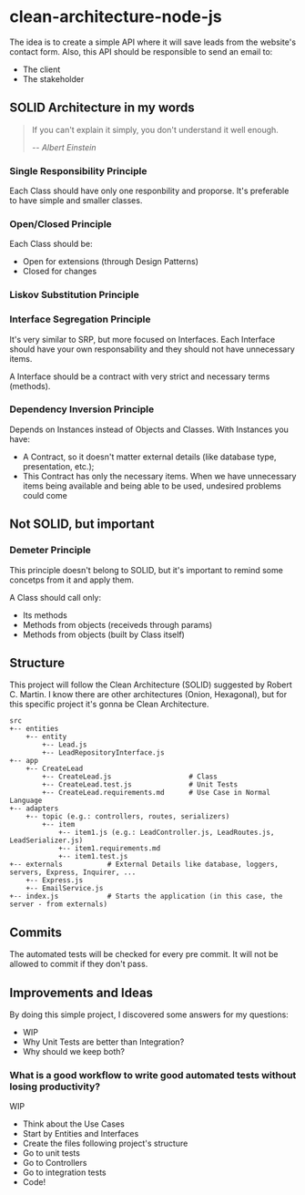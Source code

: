 # clean-architecture-node-js

The idea is to create a simple API where it will save leads from the website's contact form. Also, this API should be responsible to send an email to:

- The client
- The stakeholder

## SOLID Architecture in my words

> If you can't explain it simply, you don't understand it well enough.
>
> -- <cite>Albert Einstein</cite>

### Single Responsibility Principle

Each Class should have only one responbility and proporse. It's preferable to have simple and smaller classes.

### Open/Closed Principle

Each Class should be:

- Open for extensions (through Design Patterns)
- Closed for changes

### Liskov Substitution Principle

### Interface Segregation Principle

It's very similar to SRP, but more focused on Interfaces. Each Interface should have your own responsability and they should not have unnecessary items.

A Interface should be a contract with very strict and necessary terms (methods).

### Dependency Inversion Principle

Depends on Instances instead of Objects and Classes. With Instances you have:

- A Contract, so it doesn't matter external details (like database type, presentation, etc.);
- This Contract has only the necessary items. When we have unnecessary items being available and being able to be used, undesired problems could come

## Not SOLID, but important

### Demeter Principle

This principle doesn't belong to SOLID, but it's important to remind some concetps from it and apply them.

A Class should call only:

- Its methods
- Methods from objects (receiveds through params)
- Methods from objects (built by Class itself)

## Structure

This project will follow the Clean Architecture (SOLID) suggested by Robert C. Martin. I know there are other architectures (Onion, Hexagonal), but for this specific project it's gonna be Clean Architecture.

```
src
+-- entities
    +-- entity
        +-- Lead.js
        +-- LeadRepositoryInterface.js
+-- app
    +-- CreateLead
        +-- CreateLead.js                   # Class
        +-- CreateLead.test.js              # Unit Tests
        +-- CreateLead.requirements.md      # Use Case in Normal Language
+-- adapters
    +-- topic (e.g.: controllers, routes, serializers)
        +-- item
            +-- item1.js (e.g.: LeadController.js, LeadRoutes.js, LeadSerializer.js)
            +-- item1.requirements.md
            +-- item1.test.js
+-- externals           # External Details like database, loggers, servers, Express, Inquirer, ...
    +-- Express.js
    +-- EmailService.js
+-- index.js            # Starts the application (in this case, the server - from externals)
```

## Commits

The automated tests will be checked for every pre commit. It will not be allowed to commit if they don't pass.

## Improvements and Ideas

By doing this simple project, I discovered some answers for my questions:

- WIP
- Why Unit Tests are better than Integration?
- Why should we keep both?

### What is a good workflow to write good automated tests without losing productivity?

WIP

- Think about the Use Cases
- Start by Entities and Interfaces
- Create the files following project's structure
- Go to unit tests
- Go to Controllers
- Go to integration tests
- Code!
